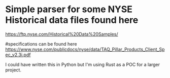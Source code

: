 # Simple parser for some NYSE Historical data files found here 
https://ftp.nyse.com/Historical%20Data%20Samples/

#specifications can be found here https://www.nyse.com/publicdocs/nyse/data/TAQ_Pillar_Products_Client_Spec_v2.3i.pdf

I could have written this in Python but I'm using Rust as a POC for a larger project.




